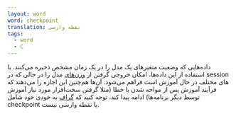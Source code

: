 ```yaml
---
layout: word
word: checkpoint
translation: نقظه وارسی
tags:
  - word
  - C
---
```

    
داده‌هایی که وضعیت متغیرهای یک مدل را در یک زمان مشخص ذخیره می‌کنند. با استفاده از این داده‌ها،‌ امکان خروجی گرفتن از [وزن‌های](/W/weight) مدل را در حالی که در session های مختلف در حال آموزش است فراهم می‌شود. آن‌ها هم‌چنین این اجازه را می‌دهند که فرآیند آموزش پس از مواجه شدن با خطا (مثلا گرفتن سخت‌افزار مورد نیاز آموزش توسط دیگر برنامه‌ها) ادامه پیدا کند. توجه کنید که [گراف](/G/graph) به خودی خود شامل checkpoint یا نقطه وارسی نیست. 
